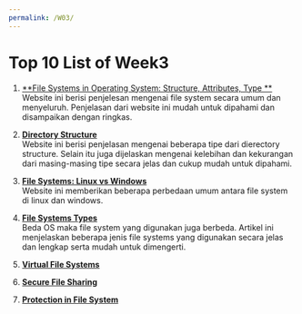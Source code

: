 ```yaml
---
permalink: /W03/
---
```


# Top 10 List of Week3

1. [**File Systems in Operating System: Structure, Attributes, Type **](https://www.guru99.com/file-systems-operating-system.html)<br>
Website ini berisi penjelesan mengenai file system secara umum dan menyeluruh. Penjelasan dari website ini mudah untuk dipahami dan disampaikan dengan ringkas.

2. [**Directory Structure**](https://www.tutorialandexample.com/directory-structure-in-operating-system/)<br>
Website ini berisi penjelasan mengenai beberapa tipe dari dierectory structure. Selain itu juga dijelaskan mengenai kelebihan dan kekurangan dari masing-masing tipe secara jelas dan cukup mudah untuk dipahami.

3. [**File Systems: Linux vs Windows**](https://www.howtogeek.com/137096/6-ways-the-linux-file-system-is-different-from-the-windows-file-system/)<br>
Website ini memberikan beberapa perbedaan umum antara file system di linux dan windows. 

4. [**File Systems Types**](https://winpoin.com/berapa-banyak-file-system-dan-apa-perbedaannya/)<br>
Beda OS maka file system yang digunakan juga berbeda. Artikel ini menjelaskan beberapa jenis file systems yang digunakan secara jelas dan lengkap serta mudah untuk dimengerti.

5. [**Virtual File Systems**](https://opensource.com/article/19/3/virtual-filesystems-linux)<br>
6. [**Secure File Sharing**](https://www.securedocs.com/blog/secure-file-sharing-how-the-best-systems-actually-work)<br>

7. [**Protection in File System**](https://www.geeksforgeeks.org/protection-in-file-system/)<br>

